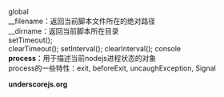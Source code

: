 global  
__filename：返回当前脚本文件所在的绝对路径  
__dirname：返回当前脚本所在目录  
setTimeout();  
clearTimeout();
setInterval();
clearInterval();
console  
**process**：用于描述当前nodejs进程状态的对象  
process的一些特性：exit, beforeExit, uncaughException, Signal

**underscorejs.org**
